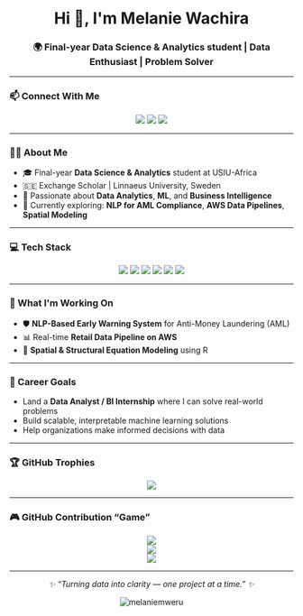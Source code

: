 <h1 align="center">Hi 👋, I'm Melanie Wachira</h1>
<h3 align="center">🌍 Final-year Data Science & Analytics student | Data Enthusiast | Problem Solver</h3>

---

### 📫 Connect With Me

<p align="center">
  <a href="mailto:melaniemwesh@gmail.com"><img src="https://img.shields.io/badge/-Email-D14836?style=for-the-badge&logo=gmail&logoColor=white"/></a>
<a href="https://www.linkedin.com/in/melanie-wachira-a2893b257/"><img src="https://img.shields.io/badge/-LinkedIn-0077B5?style=for-the-badge&logo=linkedin&logoColor=white"/></a>
  <a href="https://github.com/melaniemweru"><img src="https://img.shields.io/badge/-GitHub-black?style=for-the-badge&logo=github&logoColor=white"/></a>
</p>

---

### 👩‍💻 About Me
- 🎓 Final-year **Data Science & Analytics** student at USIU-Africa  
- 🇸🇪 Exchange Scholar | Linnaeus University, Sweden  
- 💼 Passionate about **Data Analytics**, **ML**, and **Business Intelligence**  
- 🌱 Currently exploring: **NLP for AML Compliance**, **AWS Data Pipelines**, **Spatial Modeling**

---

### 💻 Tech Stack

<p align="center">
  <img src="https://img.shields.io/badge/-Python-3776AB?style=for-the-badge&logo=python&logoColor=white" />
  <img src="https://img.shields.io/badge/-R-276DC3?style=for-the-badge&logo=r&logoColor=white" />
  <img src="https://img.shields.io/badge/-SQL-4479A1?style=for-the-badge&logo=postgresql&logoColor=white" />
  <img src="https://img.shields.io/badge/-Power%20BI-F2C811?style=for-the-badge&logo=powerbi&logoColor=black" />
  <img src="https://img.shields.io/badge/-Excel-217346?style=for-the-badge&logo=microsoft-excel&logoColor=white" />
  <img src="https://img.shields.io/badge/-GitHub-181717?style=for-the-badge&logo=github&logoColor=white" />
</p>

---

### 🧠 What I'm Working On

- 🛡️ **NLP-Based Early Warning System** for Anti-Money Laundering (AML)  
- 📊 Real-time **Retail Data Pipeline on AWS**  
- 🧭 **Spatial & Structural Equation Modeling** using R  

---

### 🎯 Career Goals

- Land a **Data Analyst / BI Internship** where I can solve real-world problems  
- Build scalable, interpretable machine learning solutions  
- Help organizations make informed decisions with data  

---

### 🏆 GitHub Trophies

<p align="center">
  <img src="https://github-profile-trophy.vercel.app/?username=melaniemweru&theme=algolia&column=7" />
</p>

---

### 🎮 GitHub Contribution “Game”

<p align="center">
  <img src="https://github-readme-streak-stats.herokuapp.com/?user=melaniemweru&theme=tokyonight" />
  <br>
  <img src="https://github-readme-stats.vercel.app/api?username=melaniemweru&show_icons=true&theme=tokyonight&hide_border=false" />
  <br>
  <img src="https://github-readme-stats.vercel.app/api/top-langs/?username=melaniemweru&layout=compact&theme=tokyonight" />
</p>

---

<p align="center"><i>✨ “Turning data into clarity — one project at a time.” ✨</i></p>

<p align="center">
  <img src="https://komarev.com/ghpvc/?username=melaniemweru&label=Profile%20views&color=0e75b6&style=flat" alt="melaniemweru" />
</p>




